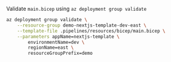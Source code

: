 Validate `main.bicep` using `az deployment group validate`

```bash
az deployment group validate \
    --resource-group demo-nextjs-template-dev-east \
    --template-file .pipelines/resources/bicep/main.bicep \
    --parameters appName=nextjs-template \
        environmentName=dev \
        regionName=east \
        resourceGroupPrefix=demo
```
